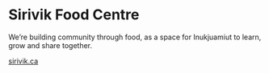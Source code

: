 # Sirivik Food Centre

We’re building community through food, as a space for Inukjuamiut to learn, grow and share together.

[sirivik.ca](https://sirivik.ca/)
